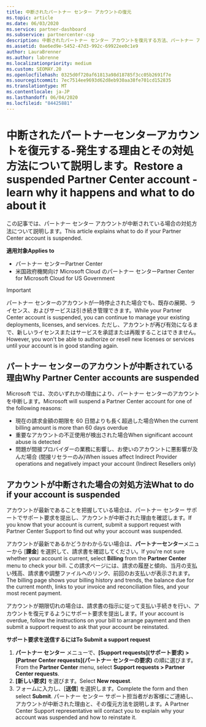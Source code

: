 ```yaml
---
title: 中断されたパートナー センター アカウントの復元
ms.topic: article
ms.date: 06/03/2020
ms.service: partner-dashboard
ms.subservice: partnercenter-csp
description: 中断されたパートナー センター アカウントを復元する方法、パートナー アカウントが中断される理由、および中断されたアカウントを使用する方法について説明します。
ms.assetid: 0ae6ed9e-5452-47d3-992c-69922ee0c1e9
author: LauraBrenner
ms.author: labrenne
ms.localizationpriority: medium
ms.custom: SEOMAY.20
ms.openlocfilehash: 0325d0f720af61813a98d18785f3cc05b2691f7e
ms.sourcegitcommit: 7ec7514ee9693d62d8eb930aa38fe701cd152835
ms.translationtype: MT
ms.contentlocale: ja-JP
ms.lasthandoff: 06/04/2020
ms.locfileid: "84425881"
---
```

# <a name="restore-a-suspended-partner-center-account---learn-why-it-happens-and-what-to-do-about-it"></a><span data-ttu-id="663e6-103">中断されたパートナーセンターアカウントを復元する-発生する理由とその対処方法について説明します。</span><span class="sxs-lookup"><span data-stu-id="663e6-103">Restore a suspended Partner Center account - learn why it happens and what to do about it</span></span>

<span data-ttu-id="663e6-104">この記事では、パートナー センター アカウントが中断されている場合の対処方法について説明します。</span><span class="sxs-lookup"><span data-stu-id="663e6-104">This article explains what to do if your Partner Center account is suspended.</span></span>

<span data-ttu-id="663e6-105">**適用対象**</span><span class="sxs-lookup"><span data-stu-id="663e6-105">**Applies to**</span></span>

-  <span data-ttu-id="663e6-106">パートナー センター</span><span class="sxs-lookup"><span data-stu-id="663e6-106">Partner Center</span></span>
-  <span data-ttu-id="663e6-107">米国政府機関向け Microsoft Cloud のパートナー センター</span><span class="sxs-lookup"><span data-stu-id="663e6-107">Partner Center for Microsoft Cloud for US Government</span></span>


> [!IMPORTANT]  
> <span data-ttu-id="663e6-108">パートナー センターのアカウントが一時停止された場合でも、既存の展開、ライセンス、およびサービスは引き続き管理できます。</span><span class="sxs-lookup"><span data-stu-id="663e6-108">While your Partner Center account is suspended, you can continue to manage your existing deployments, licenses, and services.</span></span> <span data-ttu-id="663e6-109">ただし、アカウントが再び有効になるまで、新しいライセンスまたはサービスを承認または再販することはできません。</span><span class="sxs-lookup"><span data-stu-id="663e6-109">However, you won't be able to authorize or resell new licenses or services until your account is in good standing again.</span></span>

## <a name="why-partner-center-accounts-are-suspended"></a><span data-ttu-id="663e6-110">パートナー センターのアカウントが中断されている理由</span><span class="sxs-lookup"><span data-stu-id="663e6-110">Why Partner Center accounts are suspended</span></span>

<span data-ttu-id="663e6-111">Microsoft では、次のいずれかの理由により、パートナー センターのアカウントを中断します。</span><span class="sxs-lookup"><span data-stu-id="663e6-111">Microsoft will suspend a Partner Center account for one of the following reasons:</span></span>

- <span data-ttu-id="663e6-112">現在の請求金額の期限を 60 日間よりも長く超過した場合</span><span class="sxs-lookup"><span data-stu-id="663e6-112">When the current billing amount is more than 60 days overdue</span></span> 
- <span data-ttu-id="663e6-113">重要なアカウントの不正使用が検出された場合</span><span class="sxs-lookup"><span data-stu-id="663e6-113">When significant account abuse is detected</span></span>
- <span data-ttu-id="663e6-114">問題が間接プロバイダーの業務に影響し、お使いのアカウントに悪影響が及んだ場合 (間接リセラーのみ)</span><span class="sxs-lookup"><span data-stu-id="663e6-114">When issues affect Indirect Provider operations and negatively impact your account (Indirect Resellers only)</span></span>

## <a name="what-to-do-if-your-account-is-suspended"></a><span data-ttu-id="663e6-115">アカウントが中断された場合の対処方法</span><span class="sxs-lookup"><span data-stu-id="663e6-115">What to do if your account is suspended</span></span>

<span data-ttu-id="663e6-116">アカウントが最新であることを把握している場合は、パートナー センター サポートでサポート要求を提出し、アカウントが中断された理由を確認します。</span><span class="sxs-lookup"><span data-stu-id="663e6-116">If you know that your account is current, submit a support request with Partner Center Support to find out why your account was suspended.</span></span> 

<span data-ttu-id="663e6-117">アカウントが最新であるかどうかわからない場合は、**パートナーセンター**メニューから [**課金**] を選択して、請求書を確認してください。</span><span class="sxs-lookup"><span data-stu-id="663e6-117">If you're not sure whether your account is current, select **Billing** from the **Partner Center** menu to check your bill.</span></span> <span data-ttu-id="663e6-118">この請求ページには、請求の履歴と傾向、当月の支払い残高、請求書や調整ファイルへのリンク、前回のお支払いが表示されます。</span><span class="sxs-lookup"><span data-stu-id="663e6-118">The billing page shows your billing history and trends, the balance due for the current month, links to your invoice and reconciliation files, and your most recent payment.</span></span>

<span data-ttu-id="663e6-119">アカウントが期限切れの場合は、請求書の指示に従って支払い手続きを行い、アカウントを復元するようにサポート要求を提出します。</span><span class="sxs-lookup"><span data-stu-id="663e6-119">If your account is overdue, follow the instructions on your bill to arrange payment and then submit a support request to ask that your account be reinstated.</span></span> 

<span data-ttu-id="663e6-120">**サポート要求を送信するには**</span><span class="sxs-lookup"><span data-stu-id="663e6-120">**To Submit a support request**</span></span>

1.  <span data-ttu-id="663e6-121">**パートナー センター** メニューで、**[Support requests]\(サポート要求\) > [Partner Center requests]\(パートナー センターの要求\)** の順に選びます。</span><span class="sxs-lookup"><span data-stu-id="663e6-121">From the **Partner Center** menu, select **Support requests > Partner Center requests**.</span></span>
2.  <span data-ttu-id="663e6-122">**[新しい要求]** を選びます。</span><span class="sxs-lookup"><span data-stu-id="663e6-122">Select **New request**.</span></span> 
3.  <span data-ttu-id="663e6-123">フォームに入力し、[**送信**] を選択します。</span><span class="sxs-lookup"><span data-stu-id="663e6-123">Complete the form and then select **Submit**.</span></span> <span data-ttu-id="663e6-124">パートナー センター サポート担当者がお客様にご連絡し、アカウントが中断された理由と、その復元方法を説明します。</span><span class="sxs-lookup"><span data-stu-id="663e6-124">A Partner Center Support representative will contact you to explain why your account was suspended and how to reinstate it.</span></span>



